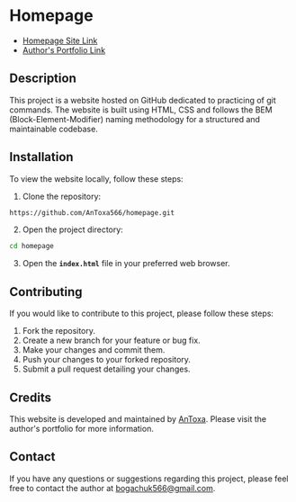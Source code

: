 # Homepage
- [Homepage Site Link](https://antoxa566.github.io/homepage/)
- [Author's Portfolio Link](https://antoxa566.github.io/homepage/)

## Description
This project is a website hosted on GitHub dedicated to practicing of git commands. The website is built using HTML, CSS and follows the BEM (Block-Element-Modifier) naming methodology for a structured and maintainable codebase.

## Installation
To view the website locally, follow these steps:
1. Clone the repository:
```bash
https://github.com/AnToxa566/homepage.git
```
2. Open the project directory:
```bash
cd homepage
```
3. Open the **`index.html`** file in your preferred web browser.

## Contributing
If you would like to contribute to this project, please follow these steps:

1. Fork the repository.
2. Create a new branch for your feature or bug fix.
3. Make your changes and commit them.
4. Push your changes to your forked repository.
5. Submit a pull request detailing your changes.

## Credits
This website is developed and maintained by [AnToxa](https://antoxa566.github.io/resume). Please visit the author's portfolio for more information.

## Contact
If you have any questions or suggestions regarding this project, please feel free to contact the author at [bogachuk566@gmail.com](mailto:bogachuk566@gmail.com).